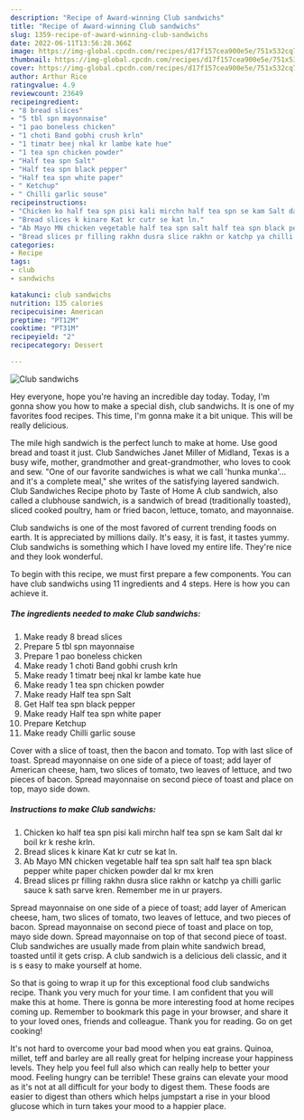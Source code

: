 ```yaml
---
description: "Recipe of Award-winning Club sandwichs"
title: "Recipe of Award-winning Club sandwichs"
slug: 1359-recipe-of-award-winning-club-sandwichs
date: 2022-06-11T13:56:28.366Z
image: https://img-global.cpcdn.com/recipes/d17f157cea900e5e/751x532cq70/club-sandwichs-recipe-main-photo.jpg
thumbnail: https://img-global.cpcdn.com/recipes/d17f157cea900e5e/751x532cq70/club-sandwichs-recipe-main-photo.jpg
cover: https://img-global.cpcdn.com/recipes/d17f157cea900e5e/751x532cq70/club-sandwichs-recipe-main-photo.jpg
author: Arthur Rice
ratingvalue: 4.9
reviewcount: 23649
recipeingredient:
- "8 bread slices"
- "5 tbl spn mayonnaise"
- "1 pao boneless chicken"
- "1 choti Band gobhi crush krln"
- "1 timatr beej nkal kr lambe kate hue"
- "1 tea spn chicken powder"
- "Half tea spn Salt"
- "Half tea spn black pepper"
- "Half tea spn white paper"
- " Ketchup"
- " Chilli garlic souse"
recipeinstructions:
- "Chicken ko half tea spn pisi kali mirchn half tea spn se kam Salt dal kr boil kr k reshe krln."
- "Bread slices k kinare Kat kr cutr se kat ln."
- "Ab Mayo MN chicken vegetable half tea spn salt half tea spn black pepper white paper chicken powder dal kr mx kren"
- "Bread slices pr filling rakhn dusra slice rakhn or katchp ya chilli garlic sauce k sath sarve kren. Remember me in ur prayers."
categories:
- Recipe
tags:
- club
- sandwichs

katakunci: club sandwichs 
nutrition: 135 calories
recipecuisine: American
preptime: "PT12M"
cooktime: "PT31M"
recipeyield: "2"
recipecategory: Dessert

---
```



![Club sandwichs](https://img-global.cpcdn.com/recipes/d17f157cea900e5e/751x532cq70/club-sandwichs-recipe-main-photo.jpg)

Hey everyone, hope you're having an incredible day today. Today, I'm gonna show you how to make a special dish, club sandwichs. It is one of my favorites food recipes. This time, I'm gonna make it a bit unique. This will be really delicious.

The mile high sandwich is the perfect lunch to make at home. Use good bread and toast it just. Club Sandwiches Janet Miller of Midland, Texas is a busy wife, mother, grandmother and great-grandmother, who loves to cook and sew. &#34;One of our favorite sandwiches is what we call &#39;hunka munka&#39;…and it&#39;s a complete meal,&#34; she writes of the satisfying layered sandwich. Club Sandwiches Recipe photo by Taste of Home A club sandwich, also called a clubhouse sandwich, is a sandwich of bread (traditionally toasted), sliced cooked poultry, ham or fried bacon, lettuce, tomato, and mayonnaise.

Club sandwichs is one of the most favored of current trending foods on earth. It is appreciated by millions daily. It's easy, it is fast, it tastes yummy. Club sandwichs is something which I have loved my entire life. They're nice and they look wonderful.


To begin with this recipe, we must first prepare a few components. You can have club sandwichs using 11 ingredients and 4 steps. Here is how you can achieve it.

<!--inarticleads1-->

##### The ingredients needed to make Club sandwichs:

1. Make ready 8 bread slices
1. Prepare 5 tbl spn mayonnaise
1. Prepare 1 pao boneless chicken
1. Make ready 1 choti Band gobhi crush krln
1. Make ready 1 timatr beej nkal kr lambe kate hue
1. Make ready 1 tea spn chicken powder
1. Make ready Half tea spn Salt
1. Get Half tea spn black pepper
1. Make ready Half tea spn white paper
1. Prepare  Ketchup
1. Make ready  Chilli garlic souse


Cover with a slice of toast, then the bacon and tomato. Top with last slice of toast. Spread mayonnaise on one side of a piece of toast; add layer of American cheese, ham, two slices of tomato, two leaves of lettuce, and two pieces of bacon. Spread mayonnaise on second piece of toast and place on top, mayo side down. 

<!--inarticleads2-->

##### Instructions to make Club sandwichs:

1. Chicken ko half tea spn pisi kali mirchn half tea spn se kam Salt dal kr boil kr k reshe krln.
1. Bread slices k kinare Kat kr cutr se kat ln.
1. Ab Mayo MN chicken vegetable half tea spn salt half tea spn black pepper white paper chicken powder dal kr mx kren
1. Bread slices pr filling rakhn dusra slice rakhn or katchp ya chilli garlic sauce k sath sarve kren. Remember me in ur prayers.


Spread mayonnaise on one side of a piece of toast; add layer of American cheese, ham, two slices of tomato, two leaves of lettuce, and two pieces of bacon. Spread mayonnaise on second piece of toast and place on top, mayo side down. Spread mayonnaise on top of that second piece of toast. Club sandwiches are usually made from plain white sandwich bread, toasted until it gets crisp. A club sandwich is a delicious deli classic, and it is s easy to make yourself at home. 

So that is going to wrap it up for this exceptional food club sandwichs recipe. Thank you very much for your time. I am confident that you will make this at home. There is gonna be more interesting food at home recipes coming up. Remember to bookmark this page in your browser, and share it to your loved ones, friends and colleague. Thank you for reading. Go on get cooking!

It's not hard to overcome your bad mood when you eat grains. Quinoa, millet, teff and barley are all really great for helping increase your happiness levels. They help you feel full also which can really help to better your mood. Feeling hungry can be terrible! These grains can elevate your mood as it's not at all difficult for your body to digest them. These foods are easier to digest than others which helps jumpstart a rise in your blood glucose which in turn takes your mood to a happier place.
